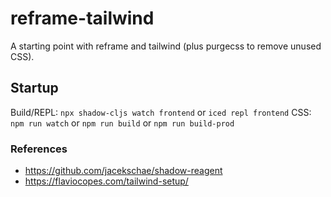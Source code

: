 # reframe-tailwind

A starting point with reframe and tailwind (plus purgecss to remove unused CSS).

## Startup

Build/REPL: `npx shadow-cljs watch frontend` or `iced repl frontend`
CSS: `npm run watch` or `npm run build` or `npm run build-prod`

### References
- https://github.com/jacekschae/shadow-reagent
- https://flaviocopes.com/tailwind-setup/
